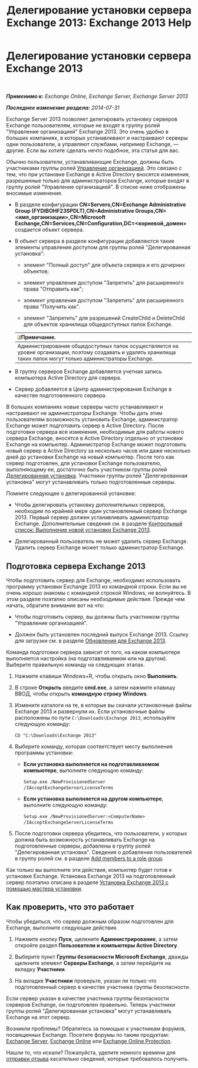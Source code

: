 ﻿---
title: 'Делегирование установки сервера Exchange 2013: Exchange 2013 Help'
TOCTitle: Делегирование установки сервера Exchange 2013
ms:assetid: f2fc8680-0c7c-4a29-b8f5-d77404fec280
ms:mtpsurl: https://technet.microsoft.com/ru-ru/library/Bb201741(v=EXCHG.150)
ms:contentKeyID: 62614008
ms.date: 04/30/2018
mtps_version: v=EXCHG.150
ms.translationtype: HT
---

# Делегирование установки сервера Exchange 2013

 

_**Применимо к:** Exchange Online, Exchange Server, Exchange Server 2013_

_**Последнее изменение раздела:** 2014-07-31_

Exchange Server 2013 позволяет делегировать установку серверов Exchange пользователям, которые не входят в группу ролей "Управление организацией" Exchange 2013. Это очень удобно в больших компаниях, в которых устанавливают и настраивают серверы одни пользователи, а управляют службами, например Exchange, — другие. Если вы хотите сделать нечто подобное, эта статья для вас.

Обычно пользователи, устанавливающие Exchange, должны быть участниками группы ролей [Управление организацией](organization-management-exchange-2013-help.md). Это связано с тем, что при установке Exchange в Active Directory вносятся изменения, разрешенные только для администраторов Exchange, которые входят в группу ролей "Управление организацией". В списке ниже отображены вносимые изменения.

  - В разделе конфигурации **CN=Servers,CN=Exchange Administrative Group (FYDIBOHF23SPDLT),CN=Administrative Groups,CN=\<имя\_организации\>,CN=Microsoft Exchange,CN=Services,CN=Configuration,DC=\<корневой\_домен\>** создается объект сервера.

  - В объект сервера в разделе конфигурации добавляются такие элементы управления доступом для группы ролей "Делегированная установка":
    
      - элемент "Полный доступ" для объекта сервера и его дочерних объектов;
    
      - элемент управления доступом "Запретить" для расширенного права "Отправить как";
    
      - элемент управления доступом "Запретить" для расширенного права "Получить как".
    
      - элемент "Запретить" для разрешений CreateChild и DeleteChild для объектов хранилища общедоступных папок Exchange.
    
    <table>
    <thead>
    <tr class="header">
    <th><img src="images/JJ126620.note(EXCHG.150).gif" title="Примечание" alt="Примечание" />Примечание.</th>
    </tr>
    </thead>
    <tbody>
    <tr class="odd">
    <td>Администрирование общедоступных папок осуществляется на уровне организации, поэтому создавать и удалять хранилища таких папок могут только администраторы Exchange.</td>
    </tr>
    </tbody>
    </table>


  - В группу серверов Exchange добавляется учетная запись компьютера Active Directory для сервера.

  - Сервер добавляется в Центр администрирования Exchange в качестве подготовленного сервера.

В больших компаниях новые серверы часто устанавливают и настраивают не администраторы Exchange. Чтобы дать этим пользователям возможность установить Exchange, администратор Exchange может *подготовить* сервер в Active Directory. После подготовки сервера все изменения, необходимые для работы нового сервера Exchange, вносятся в Active Directory отдельно от установки Exchange на компьютер. Администратор Exchange может подготовить новый сервер в Active Directory за несколько часов или даже несколько дней до установки Exchange на новый компьютер. После того как сервер подготовлен, для установки Exchange пользователю, выполняющему ее, достаточно быть участником группы ролей [Делегированная установка](delegated-setup-exchange-2013-help.md). Участники группы ролей "Делегированная установка" могут устанавливать только подготовленные серверы.

Помните следующее о делегированной установке:

  - Чтобы делегировать установку дополнительных серверов, необходим по крайней мере один установленный сервер Exchange 2013. Первый сервер должен устанавливать администратор Exchange. Дополнительные сведения см. в разделе [Контрольный список: Выполнение новой установки Exchange 2013](checklist-perform-a-new-installation-of-exchange-2013-exchange-2013-help.md).

  - Делегированный пользователь не может удалить сервер Exchange. Удалить сервер Exchange может только администратор Exchange.

## Подготовка сервера Exchange 2013

Чтобы подготовить сервер для Exchange, необходимо использовать программу установки Exchange 2013 из командной строки. Если вы не очень хорошо знакомы с командной строкой Windows, не волнуйтесь. В этом разделе поэтапно описаны необходимые действия. Прежде чем начать, обратите внимание вот на что:

  - Чтобы подготовить сервер, вы должны быть участником группы "Управление организацией".

  - Должен быть установлен последний выпуск Exchange 2013. Ссылку для загрузки см. в разделе [Обновления для Exchange 2013](updates-for-exchange-2013-exchange-2013-help.md).

Команда подготовки сервера зависит от того, на каком компьютере выполняется настройка (на подготавливаемом или на другом). Выберите правильную команду на следующих этапах.

1.  Нажмите клавиши Windows+R, чтобы открыть окно **Выполнить**.

2.  В строке **Открыть** введите **cmd.exe**, а затем нажмите клавишу ВВОД, чтобы открыть **командную строку Windows**.

3.  Измените каталоги на те, в которые вы скачали установочные файлы Exchange 2013 и развернули их. Если установочные файлы расположены по пути `C:\Downloads\Exchange 2013`, используйте следующую команду:
    
        CD "C:\Downloads\Exchange 2013"

4.  Выберите команду, которая соответствует месту выполнения программы установки:
    
      - **Если установка выполняется на подготавливаемом компьютере**, выполните следующую команду:
        
            Setup.exe /NewProvisionedServer /IAcceptExchangeServerLicenseTerms
    
      - **Если установка выполняется на другом компьютере**, выполните следующую команду:
        
            Setup.exe /NewProvisionedServer:<ComputerName> /IAcceptExchangeServerLicenseTerms

5.  После подготовки сервера убедитесь, что пользователи, у которых должна быть возможность устанавливать Exchange на подготовленные серверы, добавлены в группу ролей "Делегированная установка". Сведения о добавлении пользователей в группу ролей см. в разделе [Add members to a role group](manage-role-group-members-exchange-2013-help.md).

Как только вы выполните эти действия, компьютер будет готов к установке Exchange. Установка Exchange 2013 на подготовленный сервер поэтапно описана в разделе [Установка Exchange 2013 с помощью мастера установки](install-exchange-2013-using-the-setup-wizard-exchange-2013-help.md).

## Как проверить, что это работает

Чтобы убедиться, что сервер должным образом подготовлен для Exchange, выполните следующие действия.

1.  Нажмите кнопку **Пуск**, щелкните **Администрирование**, а затем откройте раздел **Пользователи и компьютеры Active Directory**.

2.  Выберите пункт **Группы безопасности Microsoft Exchange**, дважды щелкните элемент **Серверы Exchange**, а затем перейдите на вкладку **Участники**.

3.  На вкладке **Участники** проверьте, указан ли только что подготовленный сервер в качестве участника группы безопасности.

Если сервер указан в качестве участника группы безопасности серверов Exchange, он подготовлен правильно. Теперь участники группы ролей "Делегированная установка" могут устанавливать Exchange на этот сервер.

Возникли проблемы? Обратитесь за помощью к участникам форумов, посвященных Exchange. Посетите форумы по таким продуктам: [Exchange Server](https://go.microsoft.com/fwlink/p/?linkid=60612), [Exchange Online](https://go.microsoft.com/fwlink/p/?linkid=267542) или [Exchange Online Protection](https://go.microsoft.com/fwlink/p/?linkid=285351).

Нашли то, что искали? Пожалуйста, уделите немного времени для [отправки отзыва](mailto:exsetuphelpfeedback@microsoft.com?subject=exchange%202013%20setup%20help%20feedbac) касательно сведений, которые требовалось получить.

